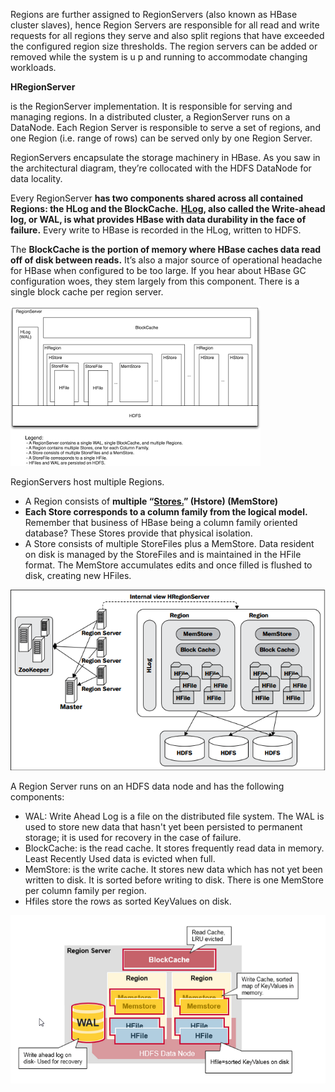 Regions are further assigned to RegionServers \(also known as HBase cluster slaves\), hence Region Servers are responsible for all read and write requests for all regions they serve and also split regions that have exceeded the configured region size thresholds. The region servers can be added or removed while the system is u p and running to accommodate changing workloads.

**HRegionServer**

is the RegionServer implementation. It is responsible for serving and managing regions. In a distributed cluster, a RegionServer runs on a DataNode. Each Region Server is responsible to serve a set of regions, and one Region \(i.e. range of rows\) can be served only by one Region Server.

RegionServers encapsulate the storage machinery in HBase. As you saw in the architectural diagram, they’re collocated with the HDFS DataNode for data locality.

Every RegionServer **has two components shared across all contained Regions: the HLog and the BlockCache.** [**HLog**](/hbase-architecture/region-servers/hlog.md)**, also called the Write-ahead log, or WAL, is what provides HBase with data durability in the face of failure.** Every write to HBase is recorded in the HLog, written to HDFS.

The **BlockCache is the portion of memory where HBase caches data read off of disk between reads.** It’s also a major source of operational headache for HBase when configured to be too large. If you hear about HBase GC configuration woes, they stem largely from this component. There is a single block cache per region server.

![](/images/regionserver.png)

RegionServers host multiple Regions.

* A Region consists of **multiple “**[**Stores.**](/hbase-architecture/region-servers/storehstore-or-memstore.md)**” \(Hstore\) \(MemStore\)**
* **Each Store corresponds to a column family from the logical model.** Remember that business of HBase being a column family oriented database? These Stores provide that physical isolation. 
* A Store consists of multiple StoreFiles plus a MemStore. Data resident on disk is managed by the StoreFiles and is maintained in the HFile format. The MemStore accumulates edits and once filled is flushed to disk, creating new HFiles.

![](/images/region_server_inernal.png)



A Region Server runs on an HDFS data node and has the following components:

* WAL: Write Ahead Log is a file on the distributed file system. The WAL is used to store new data that hasn't yet been persisted to permanent storage; it is used for recovery in the case of failure.
* BlockCache: is the read cache. It stores frequently read data in memory. Least Recently Used data is evicted when full.
* MemStore: is the write cache. It stores new data which has not yet been written to disk. It is sorted before writing to disk. There is one MemStore per column family per region.
* Hfiles store the rows as sorted KeyValues on disk.



![](/assets/import.png)

